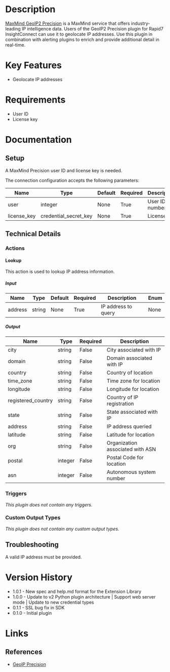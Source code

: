 # Description

[MaxMind GeoIP2 Precision](https://www.maxmind.com/en/geoip2-precision-services) is a MaxMind service that offers
industry-leading IP intelligence data. Users of the GeoIP2 Precision plugin for Rapid7 InsightConnect can use it to
geolocate IP addresses. Use this plugin in combination with alerting plugins to enrich and provide additional detail
in real-time.

# Key Features

* Geolocate IP addresses

# Requirements

* User ID
* License key

# Documentation

## Setup

A MaxMind Precision user ID and license key is needed.

The connection configuration accepts the following parameters:

|Name|Type|Default|Required|Description|Enum|
|----|----|-------|--------|-----------|----|
|user|integer|None|True|User ID number|None|
|license_key|credential_secret_key|None|True|License key|None|

## Technical Details

### Actions

#### Lookup

This action is used to lookup IP address information.

##### Input

|Name|Type|Default|Required|Description|Enum|
|----|----|-------|--------|-----------|----|
|address|string|None|True|IP address to query|None|

##### Output

|Name|Type|Required|Description|
|----|----|--------|-----------|
|city|string|False|City associated with IP|
|domain|string|False|Domain associated with IP|
|country|string|False|Country of location|
|time_zone|string|False|Time zone for location|
|longitude|string|False|Longitude for location|
|registered_country|string|False|Country of IP registration|
|state|string|False|State associated with IP|
|address|string|False|IP address queried|
|latitude|string|False|Latitude for location|
|org|string|False|Organization associated with ASN|
|postal|integer|False|Postal Code for location|
|asn|integer|False|Autonomous system number|

### Triggers

_This plugin does not contain any triggers._

### Custom Output Types

_This plugin does not contain any custom output types._

## Troubleshooting

A valid IP address must be provided.

# Version History

* 1.0.1 - New spec and help.md format for the Extension Library
* 1.0.0 - Update to v2 Python plugin architecture | Support web server mode | Update to new credential types
* 0.1.1 - SSL bug fix in SDK
* 0.1.0 - Initial plugin

# Links

## References

* [GeoIP Precision](https://www.maxmind.com/en/geoip2-precision-services)

